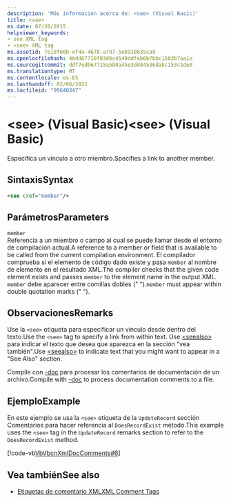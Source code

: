 ```yaml
---
description: 'Más información acerca de: <see> (Visual Basic)'
title: <see>
ms.date: 07/20/2015
helpviewer_keywords:
- see XML tag
- <see> XML tag
ms.assetid: 7e18f60b-ef4a-4678-a797-5eb918635ca9
ms.openlocfilehash: 46dd67710f83d6c4549ddfeb6b7bbc1503b7aa1e
ms.sourcegitcommit: ddf7edb67715a5b9a45e3dd44536dabc153c1de0
ms.translationtype: MT
ms.contentlocale: es-ES
ms.lasthandoff: 02/06/2021
ms.locfileid: "99640347"
---
```

# <a name="see-visual-basic"></a><span data-ttu-id="64591-102">\<see> (Visual Basic)</span><span class="sxs-lookup"><span data-stu-id="64591-102">\<see> (Visual Basic)</span></span>

<span data-ttu-id="64591-103">Especifica un vínculo a otro miembro.</span><span class="sxs-lookup"><span data-stu-id="64591-103">Specifies a link to another member.</span></span>  
  
## <a name="syntax"></a><span data-ttu-id="64591-104">Sintaxis</span><span class="sxs-lookup"><span data-stu-id="64591-104">Syntax</span></span>  
  
```xml  
<see cref="member"/>  
```  
  
## <a name="parameters"></a><span data-ttu-id="64591-105">Parámetros</span><span class="sxs-lookup"><span data-stu-id="64591-105">Parameters</span></span>  

 `member`  
 <span data-ttu-id="64591-106">Referencia a un miembro o campo al cual se puede llamar desde el entorno de compilación actual.</span><span class="sxs-lookup"><span data-stu-id="64591-106">A reference to a member or field that is available to be called from the current compilation environment.</span></span> <span data-ttu-id="64591-107">El compilador comprueba si el elemento de código dado existe y pasa `member` al nombre de elemento en el resultado XML.</span><span class="sxs-lookup"><span data-stu-id="64591-107">The compiler checks that the given code element exists and passes `member` to the element name in the output XML.</span></span> <span data-ttu-id="64591-108">`member` debe aparecer entre comillas dobles (" ").</span><span class="sxs-lookup"><span data-stu-id="64591-108">`member` must appear within double quotation marks (" ").</span></span>  
  
## <a name="remarks"></a><span data-ttu-id="64591-109">Observaciones</span><span class="sxs-lookup"><span data-stu-id="64591-109">Remarks</span></span>  

 <span data-ttu-id="64591-110">Use la `<see>` etiqueta para especificar un vínculo desde dentro del texto.</span><span class="sxs-lookup"><span data-stu-id="64591-110">Use the `<see>` tag to specify a link from within text.</span></span> <span data-ttu-id="64591-111">Use [\<seealso>](seealso.md) para indicar el texto que desea que aparezca en la sección "vea también".</span><span class="sxs-lookup"><span data-stu-id="64591-111">Use [\<seealso>](seealso.md) to indicate text that you might want to appear in a "See Also" section.</span></span>  
  
 <span data-ttu-id="64591-112">Compile con [-doc](../../reference/command-line-compiler/doc.md) para procesar los comentarios de documentación de un archivo.</span><span class="sxs-lookup"><span data-stu-id="64591-112">Compile with [-doc](../../reference/command-line-compiler/doc.md) to process documentation comments to a file.</span></span>  
  
## <a name="example"></a><span data-ttu-id="64591-113">Ejemplo</span><span class="sxs-lookup"><span data-stu-id="64591-113">Example</span></span>  

 <span data-ttu-id="64591-114">En este ejemplo se usa la `<see>` etiqueta de la `UpdateRecord` sección Comentarios para hacer referencia al `DoesRecordExist` método.</span><span class="sxs-lookup"><span data-stu-id="64591-114">This example uses the `<see>` tag in the `UpdateRecord` remarks section to refer to the `DoesRecordExist` method.</span></span>  
  
 [!code-vb[VbVbcnXmlDocComments#6](~/samples/snippets/visualbasic/VS_Snippets_VBCSharp/VbVbcnXmlDocComments/VB/Class1.vb#6)]  
  
## <a name="see-also"></a><span data-ttu-id="64591-115">Vea también</span><span class="sxs-lookup"><span data-stu-id="64591-115">See also</span></span>

- [<span data-ttu-id="64591-116">Etiquetas de comentario XML</span><span class="sxs-lookup"><span data-stu-id="64591-116">XML Comment Tags</span></span>](index.md)
